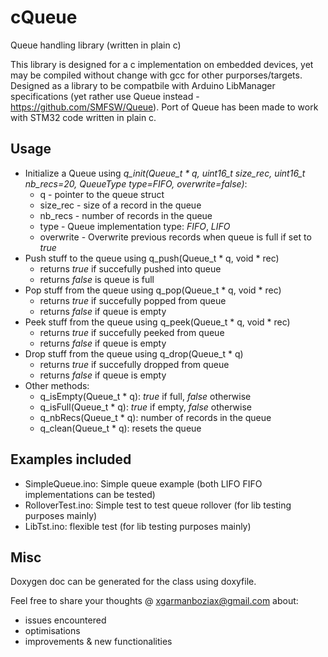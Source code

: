 # cQueue

Queue handling library (written in plain c)

This library is designed for a c implementation on embedded devices, yet may be compiled without change with gcc for other purporses/targets.
Designed as a library to be compatbile with Arduino LibManager specifications (yet rather use Queue instead - https://github.com/SMFSW/Queue).
Port of Queue has been made to work with STM32 code written in plain c.

## Usage

- Initialize a Queue using _q_init(Queue_t * q, uint16_t size_rec, uint16_t nb_recs=20, QueueType type=FIFO, overwrite=false)_:
  - q - pointer to the queue struct
  - size_rec - size of a record in the queue
  - nb_recs - number of records in the queue
  - type - Queue implementation type: _FIFO_, _LIFO_
  - overwrite - Overwrite previous records when queue is full if set to _true_
- Push stuff to the queue using q_push(Queue_t * q, void * rec)
  - returns _true_ if succefully pushed into queue
  - returns _false_ is queue is full
- Pop stuff from the queue using q_pop(Queue_t * q, void * rec)
  - returns _true_ if succefully popped from queue
  - returns _false_ if queue is empty
- Peek stuff from the queue using q_peek(Queue_t * q, void * rec)
  - returns _true_ if succefully peeked from queue
  - returns _false_ if queue is empty
- Drop stuff from the queue using q_drop(Queue_t * q)
  - returns _true_ if succefully dropped from queue
  - returns _false_ if queue is empty
- Other methods:
  - q_isEmpty(Queue_t * q): _true_ if full, _false_ otherwise
  - q_isFull(Queue_t * q): _true_ if empty, _false_ otherwise
  - q_nbRecs(Queue_t * q): number of records in the queue
  - q_clean(Queue_t * q): resets the queue

## Examples included

- SimpleQueue.ino: Simple queue example (both LIFO FIFO implementations can be tested)
- RolloverTest.ino: Simple test to test queue rollover (for lib testing purposes mainly)
- LibTst.ino: flexible test (for lib testing purposes mainly)

## Misc

Doxygen doc can be generated for the class using doxyfile.

Feel free to share your thoughts @ xgarmanboziax@gmail.com about:

- issues encountered
- optimisations
- improvements & new functionalities
